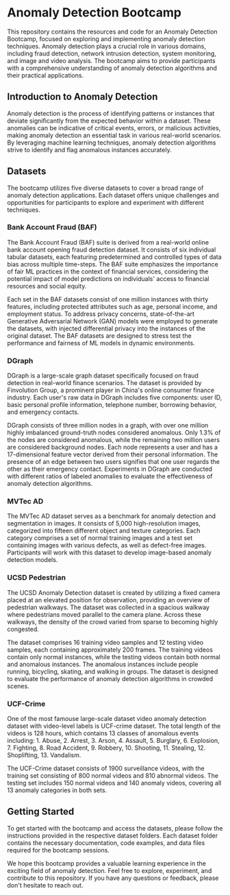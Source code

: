 # Anomaly Detection Bootcamp

This repository contains the resources and code for an Anomaly Detection Bootcamp, focused on exploring and implementing anomaly detection techniques. Anomaly detection plays a crucial role in various domains, including fraud detection, network intrusion detection, system monitoring, and image and video analysis. The bootcamp aims to provide participants with a comprehensive understanding of anomaly detection algorithms and their practical applications.

## Introduction to Anomaly Detection

Anomaly detection is the process of identifying patterns or instances that deviate significantly from the expected behavior within a dataset. These anomalies can be indicative of critical events, errors, or malicious activities, making anomaly detection an essential task in various real-world scenarios. By leveraging machine learning techniques, anomaly detection algorithms strive to identify and flag anomalous instances accurately.

## Datasets

The bootcamp utilizes five diverse datasets to cover a broad range of anomaly detection applications. Each dataset offers unique challenges and opportunities for participants to explore and experiment with different techniques.

### Bank Account Fraud (BAF)

The Bank Account Fraud (BAF) suite is derived from a real-world online bank account opening fraud detection dataset. It consists of six individual tabular datasets, each featuring predetermined and controlled types of data bias across multiple time-steps. The BAF suite emphasizes the importance of fair ML practices in the context of financial services, considering the potential impact of model predictions on individuals' access to financial resources and social equity.

Each set in the BAF datasets consist of one million instances with thirty features, including protected attributes such as age, personal income, and employment status. To address privacy concerns, state-of-the-art Generative Adversarial Network (GAN) models were employed to generate the datasets, with injected differential privacy into the instances of the original dataset. The BAF datasets are designed to stress test the performance and fairness of ML models in dynamic environments.

### DGraph

DGraph is a large-scale graph dataset specifically focused on fraud detection in real-world finance scenarios. The dataset is provided by Finvolution Group, a prominent player in China's online consumer finance industry. Each user's raw data in DGraph includes five components: user ID, basic personal profile information, telephone number, borrowing behavior, and emergency contacts.

DGraph consists of three million nodes in a graph, with over one million highly imbalanced ground-truth nodes considered anomalous. Only 1.3% of the nodes are considered anomalous, while the remaining two million users are considered background nodes. Each node represents a user and has a 17-dimensional feature vector derived from their personal information. The presence of an edge between two users signifies that one user regards the other as their emergency contact. Experiments in DGraph are conducted with different ratios of labeled anomalies to evaluate the effectiveness of anomaly detection algorithms.

### MVTec AD

The MVTec AD dataset serves as a benchmark for anomaly detection and segmentation in images. It consists of 5,000 high-resolution images, categorized into fifteen different object and texture categories. Each category comprises a set of normal training images and a test set containing images with various defects, as well as defect-free images. Participants will work with this dataset to develop image-based anomaly detection models.

### UCSD Pedestrian

The UCSD Anomaly Detection dataset is created by utilizing a fixed camera placed at an elevated position for observation, providing an overview of pedestrian walkways. The dataset was collected in a spacious walkway where pedestrians moved parallel to the camera plane. Across these walkways, the density of the crowd varied from sparse to becoming highly congested.

The dataset comprises 16 training video samples and 12 testing video samples, each containing approximately 200 frames. The training videos contain only normal instances, while the testing videos contain both normal and anomalous instances. The anomalous instances include people running, bicycling, skating, and walking in groups. The dataset is designed to evaluate the performance of anomaly detection algorithms in crowded scenes.

### UCF-Crime
One of the most famouse large-scale dataset video anomaly detection dataset with video-level labels is UCF-crime dataset. The total length of the videos is 128 hours, which contains 13 classes of anomalous events including: 1. Abuse, 2. Arrest, 3. Arson, 4. Assault, 5. Burglary, 6. Explosion, 7. Fighting, 8. Road Accident, 9. Robbery, 10. Shooting, 11. Stealing, 12. Shoplifting, 13. Vandalism.

The UCF-Crime dataset consists of 1900 surveillance videos, with the training set consisting of 800 normal videos and 810 abnormal videos. The testing set includes 150 normal videos and 140 anomaly videos, covering all 13 anomaly categories in both sets. 

## Getting Started

To get started with the bootcamp and access the datasets, please follow the instructions provided in the respective dataset folders. Each dataset folder contains the necessary documentation, code examples, and data files required for the bootcamp sessions.

We hope this bootcamp provides a valuable learning experience in the exciting field of anomaly detection. Feel free to explore, experiment, and contribute to this repository. If you have any questions or feedback, please don't hesitate to reach out.
